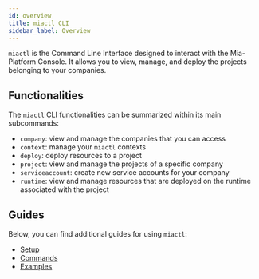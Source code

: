 ```yaml
---
id: overview
title: miactl CLI
sidebar_label: Overview
---
```

`miactl` is the Command Line Interface designed to interact with the Mia-Platform Console.
It allows you to view, manage, and deploy the projects belonging to your companies.

## Functionalities

The `miactl` CLI functionalities can be summarized within its main subcommands:

- `company`: view and manage the companies that you can access
- `context`: manage your `miactl` contexts
- `deploy`: deploy resources to a project
- `project`: view and manage the projects of a specific company
- `serviceaccount`: create new service accounts for your company
- `runtime`: view and manage resources that are deployed on the runtime associated with the project

## Guides

Below, you can find additional guides for using `miactl`:

- [Setup](./20_setup.md)
- [Commands](./30_commands.md)
- [Examples](./40_examples.md)
